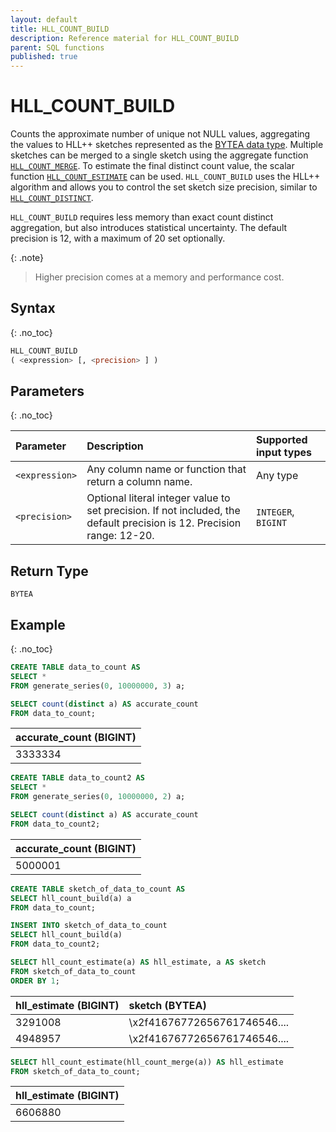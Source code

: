```yaml
---
layout: default
title: HLL_COUNT_BUILD
description: Reference material for HLL_COUNT_BUILD
parent: SQL functions
published: true
---
```


# HLL_COUNT_BUILD

Counts the approximate number of unique not NULL values, aggregating the values to HLL++ sketches represented as
the [BYTEA data type](../../bytea-data-type.md).
Multiple sketches can be merged to a single sketch using the aggregate function [`HLL_COUNT_MERGE`](hll-count-merge.md).
To estimate the final distinct count value, the scalar function [`HLL_COUNT_ESTIMATE`](hll-count-estimate.md) can be
used.
`HLL_COUNT_BUILD` uses the HLL++ algorithm and allows you to control the set sketch size precision, similar
to [`HLL_COUNT_DISTINCT`](hll-count-distinct.md).

`HLL_COUNT_BUILD` requires less memory than exact count distinct aggregation, but also introduces statistical uncertainty.
The default precision is 12, with a maximum of 20 set optionally.

{: .note}
> Higher precision comes at a memory and performance cost.

## Syntax

{: .no_toc}

```sql
HLL_COUNT_BUILD
( <expression> [, <precision> ] )
```

## Parameters

{: .no_toc}

| Parameter      | Description                                                                                                            | Supported input types |
|:---------------|:-----------------------------------------------------------------------------------------------------------------------|:----------------------|
| `<expression>` | Any column name or function that return a column name.                                                                 | Any type              |
| `<precision>`  | Optional literal integer value to set precision. If not included, the default precision is 12. Precision range: 12-20. | `INTEGER`, `BIGINT `  |

## Return Type

`BYTEA`

## Example

{: .no_toc}

```sql
CREATE TABLE data_to_count AS
SELECT *
FROM generate_series(0, 10000000, 3) a;

SELECT count(distinct a) AS accurate_count
FROM data_to_count;
```

| accurate_count (BIGINT) |
|:------------------------|
| 3333334                 |

```sql
CREATE TABLE data_to_count2 AS
SELECT *
FROM generate_series(0, 10000000, 2) a;

SELECT count(distinct a) AS accurate_count
FROM data_to_count2;
```

| accurate_count (BIGINT) |
|:------------------------|
| 5000001                 |

```sql
CREATE TABLE sketch_of_data_to_count AS
SELECT hll_count_build(a) a
FROM data_to_count;

INSERT INTO sketch_of_data_to_count
SELECT hll_count_build(a)
FROM data_to_count2;

SELECT hll_count_estimate(a) AS hll_estimate, a AS sketch
FROM sketch_of_data_to_count
ORDER BY 1;
```

| hll_estimate (BIGINT) | sketch (BYTEA)               |
|:----------------------|:-----------------------------|
| 3291008               | \x2f41676772656761746546.... |
| 4948957               | \x2f41676772656761746546.... |

```sql
SELECT hll_count_estimate(hll_count_merge(a)) AS hll_estimate
FROM sketch_of_data_to_count;
```

| hll_estimate (BIGINT) |
|:----------------------|
| 6606880               |